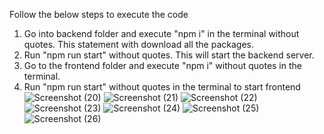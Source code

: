 Follow the below steps to execute the code
1. Go into backend folder and execute "npm i" in the terminal without quotes. This statement with download all the packages.
2. Run "npm run start" without quotes. This will start the backend server.
3. Go to the frontend folder and execute "npm i" without quotes in the terminal.
4. Run "npm run start" without quotes in the terminal to start frontend 
![Screenshot (20)](https://user-images.githubusercontent.com/65964860/179834436-a2d07fc7-83bc-4426-a679-8ebade807fa2.png)
![Screenshot (21)](https://user-images.githubusercontent.com/65964860/179834456-f6534117-ad3d-4101-883c-f1171f896e87.png)
![Screenshot (22)](https://user-images.githubusercontent.com/65964860/179834480-2337a36e-5a69-408d-8a3b-7f0f6a542d79.png)
![Screenshot (23)](https://user-images.githubusercontent.com/65964860/179834492-33a0d5e2-4f68-44e5-8a74-fafd6729430b.png)
![Screenshot (24)](https://user-images.githubusercontent.com/65964860/179834500-0a8c24cf-663f-4ef2-b03e-96fca252cf94.png)
![Screenshot (25)](https://user-images.githubusercontent.com/65964860/179834508-f6c570f8-b40b-441c-8f5f-2d1abe927f02.png)
![Screenshot (26)](https://user-images.githubusercontent.com/65964860/179834518-8863a777-797b-41e3-af9c-288345add143.png)

